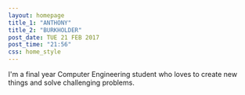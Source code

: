 ```yaml
---
layout: homepage
title_1: "ANTHONY"
title_2: "BURKHOLDER"
post_date: TUE 21 FEB 2017
post_time: "21:56"
css: home_style
---
```

I'm a final year Computer Engineering student who loves to create new things and solve challenging problems.


[dribble-link]: https://dribbble.com/shots/2421209-Blog-Post
[turing-link]: https://en.wikipedia.org/wiki/Turing_(programming_language)
[msip-link]: https://en.wikipedia.org/wiki/Multi-subject_instructional_period
[compscica-link]: http://compsci.ca/v3/
[compsci-walkthrough]: http://compsci.ca/v3/viewtopic.php?t=8808
[dk-link]: https://en.wikipedia.org/wiki/Donkey_Kong_(video_game)
[jme-link]: http://jmonkeyengine.org/

